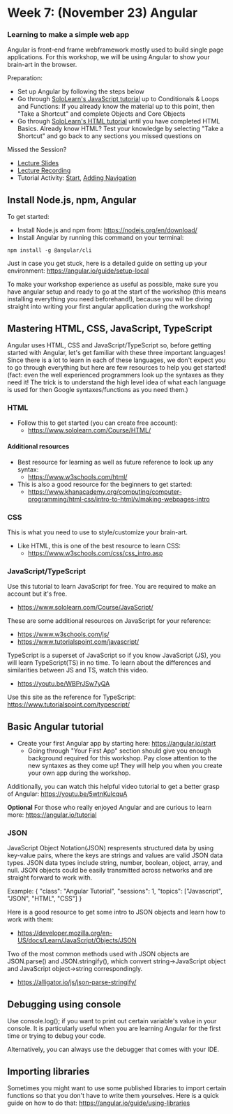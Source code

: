 # Week 7: (November 23) Angular
### Learning to make a simple web app
Angular is front-end frame webframework mostly used to build single page applications. For this workshop, we will be using Angular to show your brain-art in the browser.

Preparation:
- Set up Angular by following the steps below
- Go through [SoloLearn's JavaScript tutorial](https://www.sololearn.com/play/javascript) up to Conditionals & Loops and Functions: If you already know the material up to this point, then "Take a Shortcut" and complete Objects and Core Objects
- Go through [SoloLearn's HTML tutorial](https://www.sololearn.com/play/html) until you have completed HTML Basics. Already know HTML? Test your knowledge by selecting "Take a Shortcut" and go back to any sections you missed questions on

Missed the Session?
- [Lecture Slides](https://github.com/neurotechuoft/Workshops/blob/master/beginner_2020_2021/week_7_angular/week_7_angular.pdf)
- [Lecture Recording](https://drive.google.com/file/d/15_3f_8m1ib2MpkKhUAmiADrk5IYuiBPT/view?usp=sharing)
- Tutorial Activity: [Start](https://angular.io/start), [Adding Navigation](https://angular.io/start/start-routing)

## Install Node.js, npm, Angular
To get started:
- Install Node.js and npm from: https://nodejs.org/en/download/
- Install Angular by running this command on your terminal: 
```
npm install -g @angular/cli
```

Just in case you get stuck, here is a detailed guide on setting up your environment: https://angular.io/guide/setup-local

To make your workshop experience as useful as possible, make sure you have angular setup and ready to go at the start of the workshop (this means installing everything you need beforehand!), because you will be diving straight into writing your first angular application during the workshop!


## Mastering HTML, CSS, JavaScript, TypeScript
Angular uses HTML, CSS and JavaScript/TypeScript so, before getting started with Angular, let's get familiar with these three important languages! Since there is a lot to learn in each of these languages, we don't expect you to go through everything but here are few resources to help you get started! (fact: even the well experienced programmers look up the syntaxes as they need it! The trick is to understand the high level idea of what each language is used for then Google syntaxes/functions as you need them.)

### HTML
- Follow this to get started (you can create free account):
    - https://www.sololearn.com/Course/HTML/
    
#### Additional resources
- Best resource for learning as well as future reference to look up any syntax:
    - https://www.w3schools.com/html/
- This is also a good resource for the beginners to get started:
    - https://www.khanacademy.org/computing/computer-programming/html-css/intro-to-html/v/making-webpages-intro

### CSS
This is what you need to use to style/customize your brain-art.
- Like HTML, this is one of the best resource to learn CSS:
    - https://www.w3schools.com/css/css_intro.asp

### JavaScript/TypeScript
Use this tutorial to learn JavaScript for free. You are required to make an account but it's free.
- https://www.sololearn.com/Course/JavaScript/

These are some additional resources on JavaScript for your reference:
- https://www.w3schools.com/js/
- https://www.tutorialspoint.com/javascript/

TypeScript is a superset of JavaScript so if you know JavaScript (JS), you will learn TypeScript(TS) in no time. To learn about the differences and similarities between JS and TS, watch this video.
- https://youtu.be/WBPrJSw7yQA

Use this site as the reference for TypeScript: https://www.tutorialspoint.com/typescript/

## Basic Angular tutorial
- Create your first Angular app by starting here: https://angular.io/start
    - Going through "Your First App" section should give you enough background required for this workshop. Pay close attention to the new syntaxes as they come up! They will help you when you create your own app during the workshop.

Additionally, you can watch this helpful video tutorial to get a better grasp of Angular: https://youtu.be/5wtnKulcquA

**Optional** For those who really enjoyed Angular and are curious to learn more: https://angular.io/tutorial

### JSON
JavaScript Object Notation(JSON) respresents structured data by using key-value pairs, where the keys are strings and values are valid JSON data types. JSON data types include string, number, boolean, object, array, and null. JSON objects could be easily transmitted across networks and are straight forward to work with. 

Example: { "class": "Angular Tutorial", "sessions": 1, "topics": ["Javascript", "JSON", "HTML", "CSS"] }

Here is a good resource to get some intro to JSON objects and learn how to work with them:
- https://developer.mozilla.org/en-US/docs/Learn/JavaScript/Objects/JSON

Two of the most common methods used with JSON objects are JSON.parse() and JSON.stringify(), which convert string->JavaScript object and JavaScript object->string correspondingly. 
- https://alligator.io/js/json-parse-stringify/

## Debugging using console
Use console.log(<variableHere>); if you want to print out certain variable's value in your console. It is particularly useful when you are learning Angular for the first time or trying to debug your code.

Alternatively, you can always use the debugger that comes with your IDE.

## Importing libraries 
Sometimes you might want to use some published libraries to import certain functions so that you don't have to write them yourselves. Here is a quick guide on how to do that: https://angular.io/guide/using-libraries
